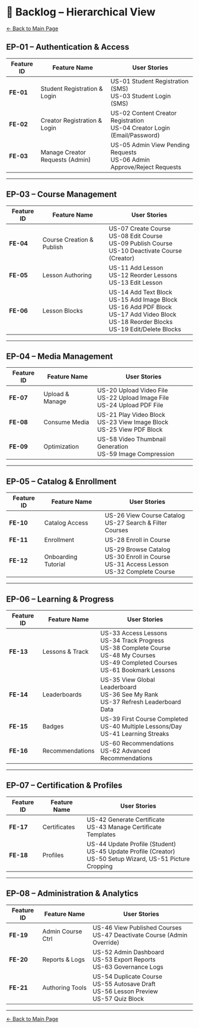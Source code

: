 # 📌 Backlog – Hierarchical View

[← Back to Main Page](../index.md)

## EP-01 – Authentication & Access

| Feature ID | Feature Name                    | User Stories                                                                 |
| ---------- | ------------------------------- | ---------------------------------------------------------------------------- |
| **FE-01**  | Student Registration & Login    | US-01 Student Registration (SMS) <br> US-03 Student Login (SMS)              |
| **FE-02**  | Creator Registration & Login    | US-02 Content Creator Registration <br> US-04 Creator Login (Email/Password) |
| **FE-03**  | Manage Creator Requests (Admin) | US-05 Admin View Pending Requests <br> US-06 Admin Approve/Reject Requests   |

---

## EP-03 – Course Management

| Feature ID | Feature Name              | User Stories                                                                                                                                                |
| ---------- | ------------------------- | ----------------------------------------------------------------------------------------------------------------------------------------------------------- |
| **FE-04**  | Course Creation & Publish | US-07 Create Course <br> US-08 Edit Course <br> US-09 Publish Course <br> US-10 Deactivate Course (Creator)                                                 |
| **FE-05**  | Lesson Authoring          | US-11 Add Lesson <br> US-12 Reorder Lessons <br> US-13 Edit Lesson                                                                                          |
| **FE-06**  | Lesson Blocks             | US-14 Add Text Block <br> US-15 Add Image Block <br> US-16 Add PDF Block <br> US-17 Add Video Block <br> US-18 Reorder Blocks <br> US-19 Edit/Delete Blocks |

---

## EP-04 – Media Management

| Feature ID | Feature Name    | User Stories                                                                    |
| ---------- | --------------- | ------------------------------------------------------------------------------- |
| **FE-07**  | Upload & Manage | US-20 Upload Video File <br> US-22 Upload Image File <br> US-24 Upload PDF File |
| **FE-08**  | Consume Media   | US-21 Play Video Block <br> US-23 View Image Block <br> US-25 View PDF Block    |
| **FE-09**  | Optimization    | US-58 Video Thumbnail Generation <br> US-59 Image Compression                   |

---

## EP-05 – Catalog & Enrollment

| Feature ID | Feature Name        | User Stories                                                                                         |
| ---------- | ------------------- | ---------------------------------------------------------------------------------------------------- |
| **FE-10**  | Catalog Access      | US-26 View Course Catalog <br> US-27 Search & Filter Courses                                         |
| **FE-11**  | Enrollment          | US-28 Enroll in Course                                                                               |
| **FE-12**  | Onboarding Tutorial | US-29 Browse Catalog <br> US-30 Enroll in Course <br> US-31 Access Lesson <br> US-32 Complete Course |

---

## EP-06 – Learning & Progress

| Feature ID | Feature Name    | User Stories                                                                                                                                             |
| ---------- | --------------- | -------------------------------------------------------------------------------------------------------------------------------------------------------- |
| **FE-13**  | Lessons & Track | US-33 Access Lessons <br> US-34 Track Progress <br> US-38 Complete Course <br> US-48 My Courses <br> US-49 Completed Courses <br> US-61 Bookmark Lessons |
| **FE-14**  | Leaderboards    | US-35 View Global Leaderboard <br> US-36 See My Rank <br> US-37 Refresh Leaderboard Data                                                                 |
| **FE-15**  | Badges          | US-39 First Course Completed <br> US-40 Multiple Lessons/Day <br> US-41 Learning Streaks                                                                 |
| **FE-16**  | Recommendations | US-60 Recommendations <br> US-62 Advanced Recommendations                                                                                                |

---

## EP-07 – Certification & Profiles

| Feature ID | Feature Name | User Stories                                                                                                       |
| ---------- | ------------ | ------------------------------------------------------------------------------------------------------------------ |
| **FE-17**  | Certificates | US-42 Generate Certificate <br> US-43 Manage Certificate Templates                                                 |
| **FE-18**  | Profiles     | US-44 Update Profile (Student) <br> US-45 Update Profile (Creator) <br> US-50 Setup Wizard, US-51 Picture Cropping |

---

## EP-08 – Administration & Analytics

| Feature ID | Feature Name      | User Stories                                                                                     |
| ---------- | ----------------- | ------------------------------------------------------------------------------------------------ |
| **FE-19**  | Admin Course Ctrl | US-46 View Published Courses <br> US-47 Deactivate Course (Admin Override)                       |
| **FE-20**  | Reports & Logs    | US-52 Admin Dashboard <br> US-53 Export Reports <br> US-63 Governance Logs                       |
| **FE-21**  | Authoring Tools   | US-54 Duplicate Course <br> US-55 Autosave Draft <br> US-56 Lesson Preview <br> US-57 Quiz Block |

---

[← Back to Main Page](../index.md)